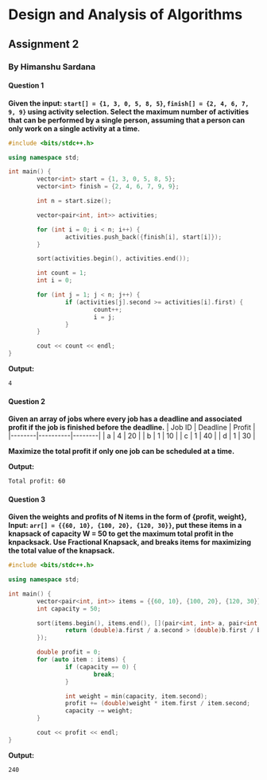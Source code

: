 # Design and Analysis of Algorithms
## Assignment 2
### By Himanshu Sardana

#### Question 1
**Given the input: `start[] = {1, 3, 0, 5, 8, 5}`, `finish[] = {2, 4, 6, 7, 9, 9}` using activity selection. Select the maximum number of activities that can be performed by a single person, assuming that a person can only work on a single activity at a time.** 
```cpp
#include <bits/stdc++.h>

using namespace std;

int main() {
        vector<int> start = {1, 3, 0, 5, 8, 5};
        vector<int> finish = {2, 4, 6, 7, 9, 9};

        int n = start.size();

        vector<pair<int, int>> activities;

        for (int i = 0; i < n; i++) {
                activities.push_back({finish[i], start[i]});
        }

        sort(activities.begin(), activities.end());

        int count = 1;
        int i = 0;

        for (int j = 1; j < n; j++) {
                if (activities[j].second >= activities[i].first) {
                        count++;
                        i = j;
                }
        }

        cout << count << endl;
}
```

**Output:**
```txt
4
```

#### Question 2
**Given an array of jobs where every job has a deadline and associated profit if the job is finished before the deadline.** 
| Job ID | Deadline | Profit |
|--------|----------|--------|
|   a    |    4     |   20  |
|   b    |    1     |   10  |
|   c    |    1     |   40  |
|   d    |    1     |   30  |

**Maximize the total profit if only one job can be scheduled at a time.** 

**Output:** 
```txt
Total profit: 60
```

#### Question 3
**Given the weights and profits of N items in the form of {profit, weight}, Input: `arr[] = {{60, 10}, {100, 20}, {120, 30}}`, put these items in a knapsack of capacity W = 50 to get the maximum total profit in the knpacksack. Use Fractional Knapsack, and breaks items for maximizing the total value of the knapsack.** 
```cpp
#include <bits/stdc++.h>

using namespace std;

int main() {
        vector<pair<int, int>> items = {{60, 10}, {100, 20}, {120, 30}};
        int capacity = 50;

        sort(items.begin(), items.end(), [](pair<int, int> a, pair<int, int> b) {
                return (double)a.first / a.second > (double)b.first / b.second;
        });

        double profit = 0;
        for (auto item : items) {
                if (capacity == 0) {
                        break;
                }

                int weight = min(capacity, item.second);
                profit += (double)weight * item.first / item.second;
                capacity -= weight;
        }

        cout << profit << endl;
}
```

**Output:**
```txt
240
```
